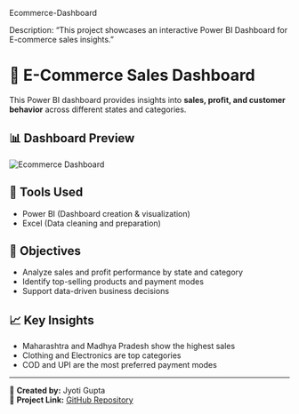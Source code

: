 Ecommerce-Dashboard

Description: “This project showcases an interactive Power BI Dashboard for E-commerce sales insights.”

# 🛒 E-Commerce Sales Dashboard

This Power BI dashboard provides insights into **sales, profit, and customer behavior** across different states and categories.

## 📊 Dashboard Preview
![Ecommerce Dashboard](https://github.com/JyotiGupta4/Ecommerce-Dashboard/blob/main/Ecommerce_Dashboard.png)

## 🧰 Tools Used
- Power BI (Dashboard creation & visualization)
- Excel (Data cleaning and preparation)

## 🎯 Objectives
- Analyze sales and profit performance by state and category  
- Identify top-selling products and payment modes  
- Support data-driven business decisions  

## 📈 Key Insights
- Maharashtra and Madhya Pradesh show the highest sales  
- Clothing and Electronics are top categories  
- COD and UPI are the most preferred payment modes  

---

📧 **Created by:** Jyoti Gupta  
🔗 **Project Link:** [GitHub Repository](https://github.com/JyotiGupta4/Ecommerce-Dashboard)
